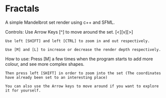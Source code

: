 # Fractals
 A simple Mandelbrot set render using c++ and SFML.
 
Controls:
	Use Arrow Keys [^] to move around the set.
			    [<][v][>]

	Use left [SHIFT] and left [CTRL] to zoom in and out respectively.

	Use [M] and [L] to increase or decrease the render depth respectively.
 
How to use:
	Press [M] a few times when the program starts to add more colour, and see more complex shapes.
	
	Then press left [SHIFT] in order to zoom into the set (The coordinates have already been set to an interesting place)
	
	You can also use the Arrow keys to move around if you want to explore it for yourself.
	